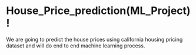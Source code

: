 # House_Price_prediction(ML_Project)!

We are going to predict the house prices using california housing pricing dataset and will do end to end machine learning process.
